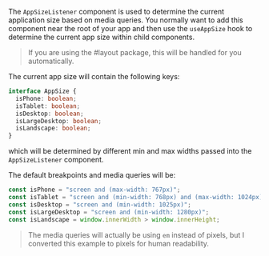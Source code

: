 The `AppSizeListener` component is used to determine the current application
size based on media queries. You normally want to add this component near the
root of your app and then use the `useAppSize` hook to determine the current app
size within child components.

> If you are using the #layout package, this will be handled for you
> automatically.

The current app size will contain the following keys:

```ts
interface AppSize {
  isPhone: boolean;
  isTablet: boolean;
  isDesktop: boolean;
  isLargeDesktop: boolean;
  isLandscape: boolean;
}
```

which will be determined by different min and max widths passed into the
`AppSizeListener` component.

The default breakpoints and media queries will be:

```ts
const isPhone = "screen and (max-width: 767px)";
const isTablet = "screen and (min-width: 768px) and (max-width: 1024px)";
const isDesktop = "screen and (min-width: 1025px)";
const isLargeDesktop = "screen and (min-width: 1280px)";
const isLandscape = window.innerWidth > window.innerHeight;
```

> The media queries will actually be using `em` instead of pixels, but I
> converted this example to pixels for human readability.

